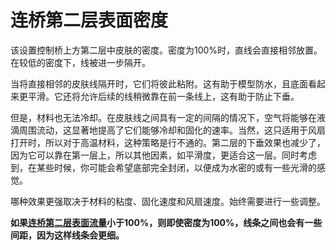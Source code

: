 连桥第二层表面密度
====
该设置控制桥上方第二层中皮肤的密度。密度为100%时，直线会直接相邻放置。在较低的密度下，线被进一步隔开。

当将直接相邻的皮肤线隔开时，它们将彼此粘附。这有助于模型防水，且底面看起来更平滑。它还将允许后续的线稍微靠在前一条线上，这有助于防止下垂。

但是，材料也无法冷却。在皮肤线之间具有一定的间隔的情况下，空气将能够在液滴周围流动，这显著地提高了它们能够冷却和固化的速率。当然，这只适用于风扇打开时，所以对于高温材料，这种策略是行不通的。第二层的下垂效果也减少了，因为它可以靠在第一层上，所以其他因素，如平滑度，更适合这一层。同时考虑到，在某些时候，你可能会希望底部完全封闭，以便成为水密的或有一些光滑的感觉。

哪种效果更强取决于材料的粘度、固化速度和风扇速度。始终需要进行一些调整。

**如果[连桥第二层表面流量](bridge_skin_material_flow_2.md)小于100%，则即使密度为100%，线条之间也会有一些间距，因为这样线条会更细。**
